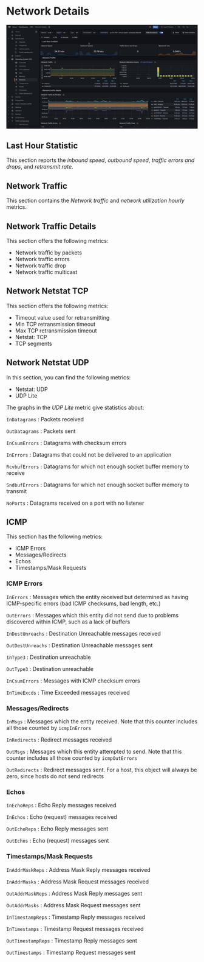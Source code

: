 # Network Details

![!image](../../images/PMM_Network_Details.jpg)

## Last Hour Statistic

This section reports the *inbound speed*, *outbound speed*, *traffic errors and drops*, and *retransmit rate*.

## Network Traffic

This section contains the *Network traffic* and *network utilization hourly* metrics.

## Network Traffic Details

This section offers the following metrics:

- Network traffic by packets
- Network traffic errors
- Network traffic drop
- Network traffic multicast

## Network Netstat TCP

This section offers the following metrics:

- Timeout value used for retransmitting
- Min TCP retransmission timeout
- Max TCP retransmission timeout
- Netstat: TCP
- TCP segments

## Network Netstat UDP

In this section, you can find the following metrics:

- Netstat: UDP
- UDP Lite

The graphs in the *UDP Lite* metric give statistics about:

`InDatagrams`
: Packets received

`OutDatagrams`
: Packets sent

`InCsumErrors`
: Datagrams with checksum errors

`InErrors`
: Datagrams that could not be delivered to an application

`RcvbufErrors`
: Datagrams for which not enough socket buffer memory to receive

`SndbufErrors`
: Datagrams for which not enough socket buffer memory to transmit

`NoPorts`
: Datagrams received on a port with no listener

## ICMP

This section has the following metrics:

- ICMP Errors
- Messages/Redirects
- Echos
- Timestamps/Mask Requests

### ICMP Errors

`InErrors`
:   Messages which the entity received but determined as having ICMP-specific errors (bad ICMP checksums, bad length, etc.)

`OutErrors`
:   Messages which this entity did not send due to problems discovered within ICMP, such as a lack of buffers

`InDestUnreachs`
:   Destination Unreachable messages received

`OutDestUnreachs`
:   Destination Unreachable messages sent

`InType3`
:   Destination unreachable

`OutType3`
:   Destination unreachable

`InCsumErrors`
:   Messages with ICMP checksum errors

`InTimeExcds`
:   Time Exceeded messages received

### Messages/Redirects

`InMsgs`
:   Messages which the entity received. Note that this counter includes all those counted by `icmpInErrors`

`InRedirects`
:   Redirect messages received

`OutMsgs`
:   Messages which this entity attempted to send. Note that this counter includes all those counted by `icmpOutErrors`

`OutRedirects`
:   Redirect messages sent. For a host, this object will always be zero, since hosts do not send redirects

### Echos

`InEchoReps`
: Echo Reply messages received

`InEchos`
: Echo (request) messages received

`OutEchoReps`
: Echo Reply messages sent

`OutEchos`
: Echo (request) messages sent

### Timestamps/Mask Requests

`InAddrMaskReps`
: Address Mask Reply messages received

`InAddrMasks`
: Address Mask Request messages received

`OutAddrMaskReps`
: Address Mask Reply messages sent

`OutAddrMasks`
: Address Mask Request messages sent

`InTimestampReps`
: Timestamp Reply messages received

`InTimestamps`
: Timestamp Request messages received

`OutTimestampReps`
: Timestamp Reply messages sent

`OutTimestamps`
: Timestamp Request messages sent

